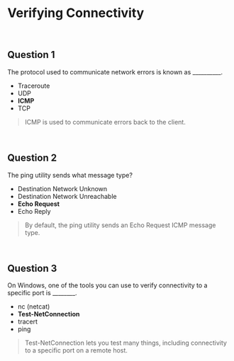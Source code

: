 # Verifying Connectivity

<br>

## Question 1

The protocol used to communicate network errors is known as __________.

* Traceroute
* UDP
* **ICMP**
* TCP

> ICMP is used to communicate errors back to the client.

<br>

## Question 2

The ping utility sends what message type?

* Destination Network Unknown
* Destination Network Unreachable
* **Echo Request**
* Echo Reply

> By default, the ping utility sends an Echo Request ICMP message type.

<br>

## Question 3

On Windows, one of the tools you can use to verify connectivity to a specific port is ________.

* nc (netcat)
* **Test-NetConnection**
* tracert
* ping

> Test-NetConnection lets you test many things, including connectivity to a specific port on a remote host.